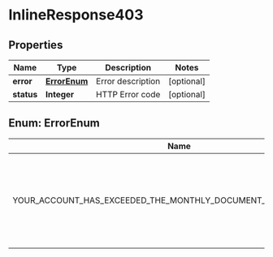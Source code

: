 

# InlineResponse403


## Properties

Name | Type | Description | Notes
------------ | ------------- | ------------- | -------------
**error** | [**ErrorEnum**](#ErrorEnum) | Error description |  [optional]
**status** | **Integer** | HTTP Error code |  [optional]



## Enum: ErrorEnum

Name | Value
---- | -----
YOUR_ACCOUNT_HAS_EXCEEDED_THE_MONTHLY_DOCUMENT_GENERATION_LIMIT_ | &quot;Your account has exceeded the monthly document generation limit.&quot;



